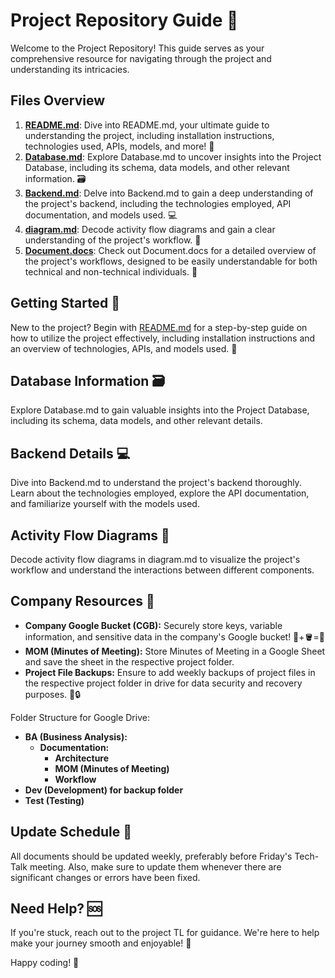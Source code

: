 # Project Repository Guide 📂

Welcome to the Project Repository! This guide serves as your comprehensive resource for navigating through the project and understanding its intricacies.

## Files Overview

1. [**README.md**](README-sample.md): Dive into README.md, your ultimate guide to understanding the project, including installation instructions, technologies used, APIs, models, and more! 🚀
2. [**Database.md**](Database.md): Explore Database.md to uncover insights into the Project Database, including its schema, data models, and other relevant information. 🗃️
3. [**Backend.md**](Backend.md): Delve into Backend.md to gain a deep understanding of the project's backend, including the technologies employed, API documentation, and models used. 💻
4. [**diagram.md**](diagram.md): Decode activity flow diagrams and gain a clear understanding of the project's workflow. 🔄
5. [**Document.docs**](document.md): Check out Document.docs for a detailed overview of the project's workflows, designed to be easily understandable for both technical and non-technical individuals. 📄

## Getting Started 🎉

New to the project? Begin with [README.md](README-sample.md) for a step-by-step guide on how to utilize the project effectively, including installation instructions and an overview of technologies, APIs, and models used. 🚀

## Database Information 🗃️

Explore Database.md to gain valuable insights into the Project Database, including its schema, data models, and other relevant details.

## Backend Details 💻

Dive into Backend.md to understand the project's backend thoroughly. Learn about the technologies employed, explore the API documentation, and familiarize yourself with the models used.

## Activity Flow Diagrams 🔄

Decode activity flow diagrams in diagram.md to visualize the project's workflow and understand the interactions between different components.

## Company Resources 🏢

- **Company Google Bucket (CGB):** Securely store keys, variable information, and sensitive data in the company's Google bucket! 🔑+🪣=🔐
- **MOM (Minutes of Meeting):** Store Minutes of Meeting in a Google Sheet and save the sheet in the respective project folder.
- **Project File Backups:** Ensure to add weekly backups of project files in the respective project folder in drive for data security and recovery purposes. 📁🔒

Folder Structure for Google Drive:

- **BA (Business Analysis):**
  - **Documentation:**
    - **Architecture**
    - **MOM (Minutes of Meeting)**
    - **Workflow**
- **Dev (Development) for backup folder**
- **Test (Testing)**
  
## Update Schedule 📅

All documents should be updated weekly, preferably before Friday's Tech-Talk meeting. Also, make sure to update them whenever there are significant changes or errors have been fixed.

## Need Help? 🆘

If you're stuck, reach out to the project TL for guidance. We're here to help make your journey smooth and enjoyable! 🌈

Happy coding! 🚀
